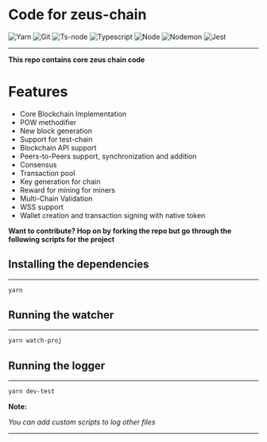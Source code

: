 # Code for zeus-chain

![Yarn](https://img.shields.io/badge/-Yarn-333333?style=for-the-badge&logo=yarn&logoColor=61dbfb)
![Git](https://img.shields.io/badge/-Git-333333?style=for-the-badge&logo=git&logoColor=61dbfb)
![Ts-node](https://img.shields.io/badge/-Tsnode-333333?style=for-the-badge&logo=ts-node&logoColor=61dbfb)
![Typescript](https://img.shields.io/badge/-Typescript-333333?style=for-the-badge&logo=typescript&logoColor=61dbfb)
![Node](https://img.shields.io/badge/-Node.JS-333333?style=for-the-badge&logo=node.js&logoColor=61dbfb)
![Nodemon](https://img.shields.io/badge/-Nodemon-333333?style=for-the-badge&logo=nodemon.js&logoColor=61dbfb)
![Jest](https://img.shields.io/badge/-Jest-333333?style=for-the-badge&logo=jest&logoColor=61dbfb)

---

**This repo contains core zeus chain code**

# Features

- Core Blockchain Implementation
- POW methodifier
- New block generation
- Support for test-chain
- Blockchain API support
- Peers-to-Peers support, synchronization and addition
- Consensus
- Transaction pool
- Key generation for chain
- Reward for mining for miners
- Multi-Chain Validation
- WSS support
- Wallet creation and transaction signing with native token

**Want to contribute? Hop on by forking the repo but go through the following scripts for the project**

## **Installing the dependencies**

---

```bash
yarn
```

## **Running the watcher**

---

```bash
yarn watch-proj
```

## **Running the logger**

---

```bash
yarn dev-test
```

**Note:**

_You can add custom scripts to log other files_

---
